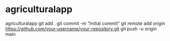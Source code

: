 # agriculturalapp
agriculturalapp
git add .
git commit -m "Initial commit"
git remote add origin https://github.com/your-username/your-repository.git
git push -u origin main
